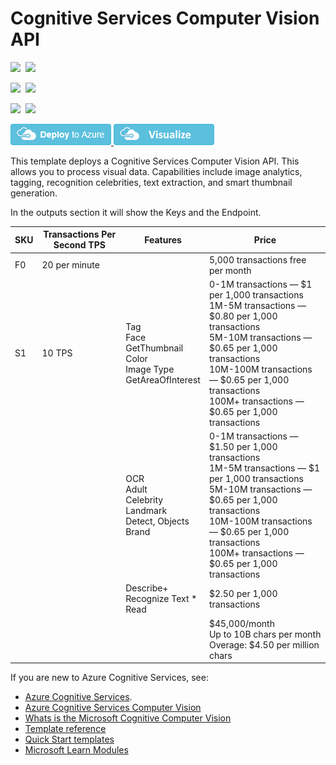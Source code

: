 # Cognitive Services Computer Vision API

<IMG SRC="https://azurequickstartsservice.blob.core.windows.net/badges/101-cognitive-services-Computer-vision-API/PublicLastTestDate.svg" />&nbsp;
<IMG SRC="https://azurequickstartsservice.blob.core.windows.net/badges/101-cognitive-services-Computer-vision-API/PublicDeployment.svg" />&nbsp;

<IMG SRC="https://azurequickstartsservice.blob.core.windows.net/badges/101-cognitive-services-Computer-vision-API/FairfaxLastTestDate.svg" />&nbsp;
<IMG SRC="https://azurequickstartsservice.blob.core.windows.net/badges/101-cognitive-services-Computer-vision-API/FairfaxDeployment.svg" />&nbsp;

<IMG SRC="https://azurequickstartsservice.blob.core.windows.net/badges/101-cognitive-services-Computer-vision-API/BestPracticeResult.svg" />&nbsp;
<IMG SRC="https://azurequickstartsservice.blob.core.windows.net/badges/101-cognitive-services-Computer-vision-API/CredScanResult.svg" />&nbsp;

<a href="https://portal.azure.com/#create/Microsoft.Template/uri/https%3A%2F%2Fraw.githubusercontent.com%2FAzure%2Fazure-quickstart-templates%2Fmaster%2F101-cognitive-services-Computer-vision-API%2Fazuredeploy.json" target="_blank">
<img src="https://raw.githubusercontent.com/Azure/azure-quickstart-templates/master/1-CONTRIBUTION-GUIDE/images/deploytoazure.png"/>
</a>
<a href="http://armviz.io/#/?load=https%3A%2F%2Fraw.githubusercontent.com%2FAzure%2Fazure-quickstart-templates%2Fmaster%2F101-cognitive-services-Computer-vision-API%2Fazuredeploy.json" target="_blank">
<img src="https://raw.githubusercontent.com/Azure/azure-quickstart-templates/master/1-CONTRIBUTION-GUIDE/images/visualizebutton.png"/>
</a>

This template deploys a Cognitive Services Computer Vision API.  This allows you to process visual data. Capabilities include image analytics, tagging, recognition celebrities, text extraction, and smart thumbnail generation. 

In the outputs section it will show the Keys and the Endpoint.

| SKU  | Transactions Per Second TPS | Features                                                     | Price                                                        |
| ---- | --------------------------- | ------------------------------------------------------------ | ------------------------------------------------------------ |
| F0   | 20 per minute               |                                                              | 5,000 transactions free per month                            |
| S1   | 10 TPS                      | Tag<br/>Face<br/>GetThumbnail<br/>Color<br/>Image Type<br/>GetAreaOfInterest | 0-1M transactions — $1 per 1,000 transactions<br/>1M-5M transactions — $0.80 per 1,000 transactions<br/>5M-10M transactions — $0.65 per 1,000 transactions<br/>10M-100M transactions — $0.65 per 1,000 transactions<br/>100M+ transactions — $0.65 per 1,000 transactions |
|      |                             | OCR<br/>Adult<br/>Celebrity<br/>Landmark<br/>Detect, Objects<br/>Brand | 0-1M transactions — $1.50 per 1,000 transactions<br/>1M-5M transactions — $1 per 1,000 transactions<br/>5M-10M transactions — $0.65 per 1,000 transactions<br/>10M-100M transactions — $0.65 per 1,000 transactions<br/>100M+ transactions — $0.65 per 1,000 transactions |
|      |                             | Describe+<br/>Recognize Text *<br/>Read                      | $2.50 per 1,000 transactions                                 |
|      |                             |                                                              | $45,000/month<br/>Up to 10B chars per month<br/>Overage: $4.50 per million chars |

If you are new to Azure Cognitive Services, see:

- [Azure Cognitive Services](https://azure.microsoft.com/en-us/services/cognitive-services/).
- [Azure Cognitive Services Computer Vision](https://azure.microsoft.com/en-us/services/cognitive-services/computer-vision)
- [Whats is the Microsoft Cognitive Computer Vision](https://docs.microsoft.com/en-us/azure/cognitive-services/computer-vision/home)
- [Template reference](https://azure.microsoft.com/en-us/resources/templates/?referenceType=Microsoft.Cognitiveservices)
- [Quick Start templates](https://azure.microsoft.com/en-us/resources/templates/?resourceType=Microsoft.Cognitiveservices)
- [Microsoft Learn Modules](https://docs.microsoft.com/en-us/learn/browse/?products=azure&term=cognitive)

